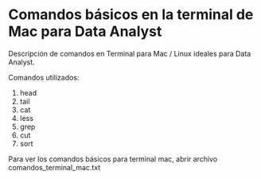 # Comandos básicos en la terminal de Mac para Data Analyst 
Descripción de comandos en Terminal para Mac / Linux ideales para Data Analyst. 

Comandos utilizados: 
1. head
2. tail
3. cat
4. less
5. grep
6. cut
7. sort

Para ver los comandos básicos para terminal mac, abrir archivo comandos_terminal_mac.txt 
